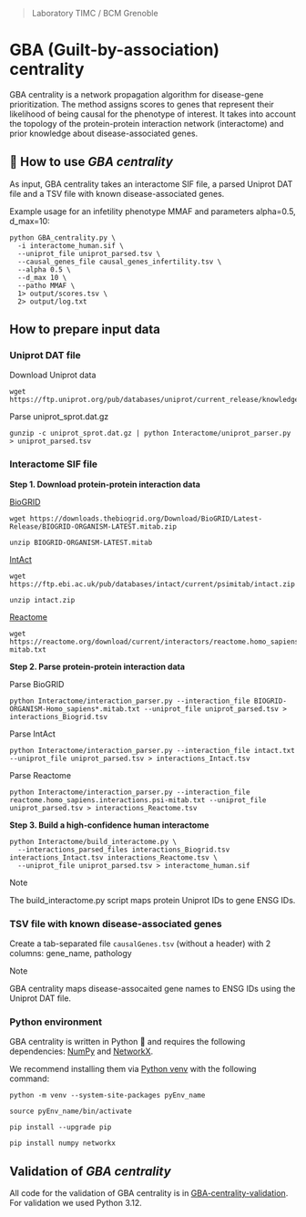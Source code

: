 > Laboratory TIMC / BCM Grenoble

# GBA (Guilt-by-association) centrality

GBA centrality is a network propagation algorithm for disease-gene prioritization. The method assigns scores to genes that represent their likelihood of being causal for the phenotype of interest. It takes into account the topology of the protein-protein interaction network (interactome) and prior knowledge about disease-associated genes.

## 🚀 How to use _GBA centrality_

As input, GBA centrality takes an interactome SIF file, a parsed Uniprot DAT file and a TSV file with known disease-associated genes.

Example usage for an infetility phenotype MMAF and parameters alpha=0.5, d_max=10:

```
python GBA_centrality.py \
  -i interactome_human.sif \
  --uniprot_file uniprot_parsed.tsv \
  --causal_genes_file causal_genes_infertility.tsv \
  --alpha 0.5 \
  --d_max 10 \
  --patho MMAF \
  1> output/scores.tsv \
  2> output/log.txt
```

## How to prepare input data

### Uniprot DAT file

Download Uniprot data

```
wget https://ftp.uniprot.org/pub/databases/uniprot/current_release/knowledgebase/complete/uniprot_sprot.dat.gz
```

Parse uniprot_sprot.dat.gz

```
gunzip -c uniprot_sprot.dat.gz | python Interactome/uniprot_parser.py > uniprot_parsed.tsv
```

### Interactome SIF file

**Step 1. Download protein-protein interaction data**

[BioGRID](https://thebiogrid.org/)

```
wget https://downloads.thebiogrid.org/Download/BioGRID/Latest-Release/BIOGRID-ORGANISM-LATEST.mitab.zip
```

```
unzip BIOGRID-ORGANISM-LATEST.mitab
```

[IntAct](https://www.ebi.ac.uk/intact/home)

```
wget https://ftp.ebi.ac.uk/pub/databases/intact/current/psimitab/intact.zip
```

```
unzip intact.zip
```

[Reactome](https://reactome.org/download-data)

```
wget https://reactome.org/download/current/interactors/reactome.homo_sapiens.interactions.psi-mitab.txt
```

**Step 2. Parse protein-protein interaction data**

Parse BioGRID

```
python Interactome/interaction_parser.py --interaction_file BIOGRID-ORGANISM-Homo_sapiens*.mitab.txt --uniprot_file uniprot_parsed.tsv > interactions_Biogrid.tsv
```

Parse IntAct

```
python Interactome/interaction_parser.py --interaction_file intact.txt --uniprot_file uniprot_parsed.tsv > interactions_Intact.tsv
```

Parse Reactome

```
python Interactome/interaction_parser.py --interaction_file reactome.homo_sapiens.interactions.psi-mitab.txt --uniprot_file uniprot_parsed.tsv > interactions_Reactome.tsv
```

**Step 3. Build a high-confidence human interactome**

```
python Interactome/build_interactome.py \
  --interactions_parsed_files interactions_Biogrid.tsv interactions_Intact.tsv interactions_Reactome.tsv \
  --uniprot_file uniprot_parsed.tsv > interactome_human.sif
```

> [!NOTE]  
> The build_interactome.py script maps protein Uniprot IDs to gene ENSG IDs.

### TSV file with known disease-associated genes

Create a tab-separated file `causalGenes.tsv` (without a header) with 2 columns: gene_name, pathology

> [!NOTE]  
> GBA centrality maps disease-assocaited gene names to ENSG IDs using the Uniprot DAT file.

### Python environment

GBA centrality is written in Python :snake: and requires the following dependencies: [NumPy](https://numpy.org/) and [NetworkX](https://networkx.org/).

We recommend installing them via [Python venv](https://docs.python.org/3/library/venv.html) with the following command:

```
python -m venv --system-site-packages pyEnv_name

source pyEnv_name/bin/activate

pip install --upgrade pip

pip install numpy networkx
```

## Validation of _GBA centrality_

All code for the validation of GBA centrality is in [GBA-centrality-validation](https://github.com/jedrzejkubica/GBA-centrality-validation). For validation we used Python 3.12.
